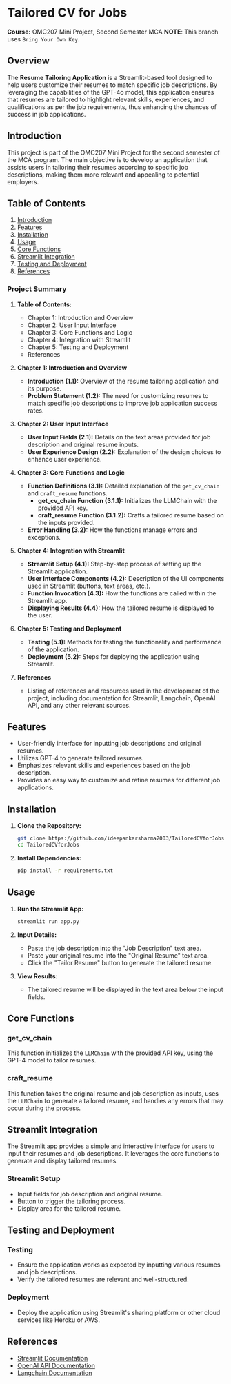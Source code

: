 # Tailored CV for Jobs

**Course:** OMC207 Mini Project, Second Semester MCA
**NOTE**: This branch uses `Bring Your Own Key`.
## Overview

The **Resume Tailoring Application** is a Streamlit-based tool designed to help users customize their resumes to match specific job descriptions. By leveraging the capabilities of the GPT-4o model, this application ensures that resumes are tailored to highlight relevant skills, experiences, and qualifications as per the job requirements, thus enhancing the chances of success in job applications.

## Introduction

This project is part of the OMC207 Mini Project for the second semester of the MCA program. The main objective is to develop an application that assists users in tailoring their resumes according to specific job descriptions, making them more relevant and appealing to potential employers.


## Table of Contents

1. [Introduction](#introduction)
2. [Features](#features)
3. [Installation](#installation)
4. [Usage](#usage)
5. [Core Functions](#core-functions)
6. [Streamlit Integration](#streamlit-integration)
7. [Testing and Deployment](#testing-and-deployment)
8. [References](#references)


### Project Summary

1. **Table of Contents:**
    - Chapter 1: Introduction and Overview
    - Chapter 2: User Input Interface
    - Chapter 3: Core Functions and Logic
    - Chapter 4: Integration with Streamlit
    - Chapter 5: Testing and Deployment
    - References

2. **Chapter 1: Introduction and Overview**
    - **Introduction (1.1):** Overview of the resume tailoring application and its purpose.
    - **Problem Statement (1.2):** The need for customizing resumes to match specific job descriptions to improve job application success rates.

3. **Chapter 2: User Input Interface**
    - **User Input Fields (2.1):** Details on the text areas provided for job description and original resume inputs.
    - **User Experience Design (2.2):** Explanation of the design choices to enhance user experience.

4. **Chapter 3: Core Functions and Logic**
    - **Function Definitions (3.1):** Detailed explanation of the `get_cv_chain` and `craft_resume` functions.
        - **get_cv_chain Function (3.1.1):** Initializes the LLMChain with the provided API key.
        - **craft_resume Function (3.1.2):** Crafts a tailored resume based on the inputs provided.
    - **Error Handling (3.2):** How the functions manage errors and exceptions.

5. **Chapter 4: Integration with Streamlit**
    - **Streamlit Setup (4.1):** Step-by-step process of setting up the Streamlit application.
    - **User Interface Components (4.2):** Description of the UI components used in Streamlit (buttons, text areas, etc.).
    - **Function Invocation (4.3):** How the functions are called within the Streamlit app.
    - **Displaying Results (4.4):** How the tailored resume is displayed to the user.

6. **Chapter 5: Testing and Deployment**
    - **Testing (5.1):** Methods for testing the functionality and performance of the application.
    - **Deployment (5.2):** Steps for deploying the application using Streamlit.

7. **References**
    - Listing of references and resources used in the development of the project, including documentation for Streamlit, Langchain, OpenAI API, and any other relevant sources.

## Features

- User-friendly interface for inputting job descriptions and original resumes.
- Utilizes GPT-4 to generate tailored resumes.
- Emphasizes relevant skills and experiences based on the job description.
- Provides an easy way to customize and refine resumes for different job applications.

## Installation

1. **Clone the Repository:**
    ```bash
    git clone https://github.com/ideepankarsharma2003/TailoredCVforJobs.git
    cd TailoredCVforJobs
    ```

2. **Install Dependencies:**
    ```bash
    pip install -r requirements.txt
    ```


## Usage

1. **Run the Streamlit App:**
    ```bash
    streamlit run app.py
    ```

2. **Input Details:**
    - Paste the job description into the "Job Description" text area.
    - Paste your original resume into the "Original Resume" text area.
    - Click the "Tailor Resume" button to generate the tailored resume.

3. **View Results:**
    - The tailored resume will be displayed in the text area below the input fields.

## Core Functions

### get_cv_chain

This function initializes the `LLMChain` with the provided API key, using the GPT-4 model to tailor resumes.

### craft_resume

This function takes the original resume and job description as inputs, uses the `LLMChain` to generate a tailored resume, and handles any errors that may occur during the process.

## Streamlit Integration

The Streamlit app provides a simple and interactive interface for users to input their resumes and job descriptions. It leverages the core functions to generate and display tailored resumes.

### Streamlit Setup

- Input fields for job description and original resume.
- Button to trigger the tailoring process.
- Display area for the tailored resume.

## Testing and Deployment

### Testing

- Ensure the application works as expected by inputting various resumes and job descriptions.
- Verify the tailored resumes are relevant and well-structured.

### Deployment

- Deploy the application using Streamlit's sharing platform or other cloud services like Heroku or AWS.

## References

- [Streamlit Documentation](https://docs.streamlit.io/)
- [OpenAI API Documentation](https://beta.openai.com/docs/)
- [Langchain Documentation](https://langchain.readthedocs.io/)

